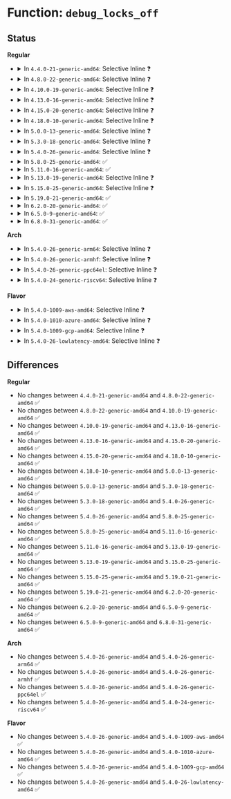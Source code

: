# Function: <code>debug_locks_off</code>

## Status
<b>Regular</b>
<ul>
<li>
<details>
<summary>In <code>4.4.0-21-generic-amd64</code>: Selective Inline ❓</summary>

```c
int debug_locks_off()
```

```json
{
  "name": "debug_locks_off",
  "collision_type": "Unique Global",
  "inline_type": "Selective",
  "funcs": [
    {
      "addr": 18446744071583008688,
      "name": "debug_locks_off",
      "external": true,
      "loc": "lib/debug_locks.c:38",
      "file": "lib/debug_locks.c",
      "inline": "not declared, inlined",
      "caller_inline": [],
      "caller_func": [
        "kernel/panic.c:panic",
        "kernel/panic.c:oops_enter",
        "kernel/printk/printk.c:vprintk_emit"
      ]
    }
  ],
  "symbols": [
    {
      "addr": 18446744071583008688,
      "name": "debug_locks_off",
      "section": ".text",
      "bind": "STB_GLOBAL",
      "size": 55
    }
  ]
}
```
</details>
</li>
<li>
<details>
<summary>In <code>4.8.0-22-generic-amd64</code>: Selective Inline ❓</summary>

```c
int debug_locks_off()
```

```json
{
  "name": "debug_locks_off",
  "collision_type": "Unique Global",
  "inline_type": "Selective",
  "funcs": [
    {
      "addr": 18446744071583299136,
      "name": "debug_locks_off",
      "external": true,
      "loc": "lib/debug_locks.c:38",
      "file": "lib/debug_locks.c",
      "inline": "not declared, inlined",
      "caller_inline": [],
      "caller_func": [
        "kernel/panic.c:oops_enter",
        "kernel/panic.c:panic",
        "kernel/printk/printk.c:vprintk_emit",
        "kernel/printk/nmi.c:printk_nmi_flush_on_panic"
      ]
    }
  ],
  "symbols": [
    {
      "addr": 18446744071583299136,
      "name": "debug_locks_off",
      "section": ".text",
      "bind": "STB_GLOBAL",
      "size": 55
    }
  ]
}
```
</details>
</li>
<li>
<details>
<summary>In <code>4.10.0-19-generic-amd64</code>: Selective Inline ❓</summary>

```c
int debug_locks_off()
```

```json
{
  "name": "debug_locks_off",
  "collision_type": "Unique Global",
  "inline_type": "Selective",
  "funcs": [
    {
      "addr": 18446744071583418176,
      "name": "debug_locks_off",
      "external": true,
      "loc": "lib/debug_locks.c:38",
      "file": "lib/debug_locks.c",
      "inline": "not declared, inlined",
      "caller_inline": [],
      "caller_func": [
        "kernel/panic.c:oops_enter",
        "kernel/panic.c:panic",
        "kernel/printk/printk.c:vprintk_emit",
        "kernel/printk/nmi.c:printk_nmi_flush_on_panic"
      ]
    }
  ],
  "symbols": [
    {
      "addr": 18446744071583418176,
      "name": "debug_locks_off",
      "section": ".text",
      "bind": "STB_GLOBAL",
      "size": 55
    }
  ]
}
```
</details>
</li>
<li>
<details>
<summary>In <code>4.13.0-16-generic-amd64</code>: Selective Inline ❓</summary>

```c
int debug_locks_off()
```

```json
{
  "name": "debug_locks_off",
  "collision_type": "Unique Global",
  "inline_type": "Selective",
  "funcs": [
    {
      "addr": 18446744071583439216,
      "name": "debug_locks_off",
      "external": true,
      "loc": "lib/debug_locks.c:38",
      "file": "lib/debug_locks.c",
      "inline": "not declared, inlined",
      "caller_inline": [],
      "caller_func": [
        "kernel/panic.c:oops_enter",
        "kernel/panic.c:panic",
        "kernel/printk/printk_safe.c:printk_safe_flush_on_panic"
      ]
    }
  ],
  "symbols": [
    {
      "addr": 18446744071583439216,
      "name": "debug_locks_off",
      "section": ".text",
      "bind": "STB_GLOBAL",
      "size": 55
    }
  ]
}
```
</details>
</li>
<li>
<details>
<summary>In <code>4.15.0-20-generic-amd64</code>: Selective Inline ❓</summary>

```c
int debug_locks_off()
```

```json
{
  "name": "debug_locks_off",
  "collision_type": "Unique Global",
  "inline_type": "Selective",
  "funcs": [
    {
      "addr": 18446744071583619184,
      "name": "debug_locks_off",
      "external": true,
      "loc": "lib/debug_locks.c:38",
      "file": "lib/debug_locks.c",
      "inline": "not declared, inlined",
      "caller_inline": [],
      "caller_func": [
        "kernel/panic.c:oops_enter",
        "kernel/panic.c:panic",
        "kernel/printk/printk_safe.c:printk_safe_flush_on_panic"
      ]
    }
  ],
  "symbols": [
    {
      "addr": 18446744071583619184,
      "name": "debug_locks_off",
      "section": ".text",
      "bind": "STB_GLOBAL",
      "size": 55
    }
  ]
}
```
</details>
</li>
<li>
<details>
<summary>In <code>4.18.0-10-generic-amd64</code>: Selective Inline ❓</summary>

```c
int debug_locks_off()
```

```json
{
  "name": "debug_locks_off",
  "collision_type": "Unique Global",
  "inline_type": "Selective",
  "funcs": [
    {
      "addr": 18446744071583835632,
      "name": "debug_locks_off",
      "external": true,
      "loc": "lib/debug_locks.c:38",
      "file": "lib/debug_locks.c",
      "inline": "not declared, inlined",
      "caller_inline": [],
      "caller_func": [
        "kernel/panic.c:oops_enter",
        "kernel/panic.c:panic",
        "kernel/printk/printk_safe.c:printk_safe_flush_on_panic"
      ]
    }
  ],
  "symbols": [
    {
      "addr": 18446744071583835632,
      "name": "debug_locks_off",
      "section": ".text",
      "bind": "STB_GLOBAL",
      "size": 57
    }
  ]
}
```
</details>
</li>
<li>
<details>
<summary>In <code>5.0.0-13-generic-amd64</code>: Selective Inline ❓</summary>

```c
int debug_locks_off()
```

```json
{
  "name": "debug_locks_off",
  "collision_type": "Unique Global",
  "inline_type": "Selective",
  "funcs": [
    {
      "addr": 18446744071583919248,
      "name": "debug_locks_off",
      "external": true,
      "loc": "lib/debug_locks.c:38",
      "file": "lib/debug_locks.c",
      "inline": "not declared, inlined",
      "caller_inline": [],
      "caller_func": [
        "kernel/panic.c:oops_enter",
        "kernel/panic.c:panic",
        "kernel/printk/printk_safe.c:printk_safe_flush_on_panic"
      ]
    }
  ],
  "symbols": [
    {
      "addr": 18446744071583919248,
      "name": "debug_locks_off",
      "section": ".text",
      "bind": "STB_GLOBAL",
      "size": 70
    }
  ]
}
```
</details>
</li>
<li>
<details>
<summary>In <code>5.3.0-18-generic-amd64</code>: Selective Inline ❓</summary>

```c
int debug_locks_off()
```

```json
{
  "name": "debug_locks_off",
  "collision_type": "Unique Global",
  "inline_type": "Selective",
  "funcs": [
    {
      "addr": 18446744071584099024,
      "name": "debug_locks_off",
      "external": true,
      "loc": "lib/debug_locks.c:39",
      "file": "lib/debug_locks.c",
      "inline": "not declared, inlined",
      "caller_inline": [],
      "caller_func": [
        "kernel/panic.c:oops_enter",
        "kernel/panic.c:panic",
        "kernel/printk/printk_safe.c:printk_safe_flush_on_panic"
      ]
    }
  ],
  "symbols": [
    {
      "addr": 18446744071584099024,
      "name": "debug_locks_off",
      "section": ".text",
      "bind": "STB_GLOBAL",
      "size": 61
    }
  ]
}
```
</details>
</li>
<li>
<details>
<summary>In <code>5.4.0-26-generic-amd64</code>: Selective Inline ❓</summary>

```c
int debug_locks_off()
```

```json
{
  "name": "debug_locks_off",
  "collision_type": "Unique Global",
  "inline_type": "Selective",
  "funcs": [
    {
      "addr": 18446744071584221808,
      "name": "debug_locks_off",
      "external": true,
      "loc": "lib/debug_locks.c:39",
      "file": "lib/debug_locks.c",
      "inline": "not declared, inlined",
      "caller_inline": [],
      "caller_func": [
        "kernel/panic.c:oops_enter",
        "kernel/panic.c:panic",
        "kernel/printk/printk_safe.c:printk_safe_flush_on_panic"
      ]
    }
  ],
  "symbols": [
    {
      "addr": 18446744071584221808,
      "name": "debug_locks_off",
      "section": ".text",
      "bind": "STB_GLOBAL",
      "size": 61
    }
  ]
}
```
</details>
</li>
<li>
<details>
<summary>In <code>5.8.0-25-generic-amd64</code>: ✅</summary>

```c
int debug_locks_off()
```

```json
{
  "name": "debug_locks_off",
  "collision_type": "Unique Global",
  "inline_type": "No",
  "funcs": [
    {
      "addr": 18446744071591164608,
      "name": "debug_locks_off",
      "external": true,
      "loc": "lib/debug_locks.c:39",
      "file": "lib/debug_locks.c",
      "inline": "seen, unknown",
      "caller_inline": [],
      "caller_func": [
        "kernel/panic.c:oops_enter",
        "kernel/panic.c:panic",
        "kernel/printk/printk_safe.c:printk_safe_flush_on_panic"
      ]
    }
  ],
  "symbols": [
    {
      "addr": 18446744071591164608,
      "name": "debug_locks_off",
      "section": ".text",
      "bind": "STB_GLOBAL",
      "size": 61
    }
  ]
}
```
</details>
</li>
<li>
<details>
<summary>In <code>5.11.0-16-generic-amd64</code>: ✅</summary>

```c
int debug_locks_off()
```

```json
{
  "name": "debug_locks_off",
  "collision_type": "Unique Global",
  "inline_type": "No",
  "funcs": [
    {
      "addr": 18446744071591660160,
      "name": "debug_locks_off",
      "external": true,
      "loc": "lib/debug_locks.c:39",
      "file": "lib/debug_locks.c",
      "inline": "seen, unknown",
      "caller_inline": [],
      "caller_func": [
        "kernel/panic.c:oops_enter",
        "kernel/panic.c:panic",
        "kernel/printk/printk_safe.c:printk_safe_flush_on_panic",
        "kernel/printk/printk_safe.c:printk_safe_flush_on_panic"
      ]
    }
  ],
  "symbols": [
    {
      "addr": 18446744071591660160,
      "name": "debug_locks_off",
      "section": ".text",
      "bind": "STB_GLOBAL",
      "size": 61
    }
  ]
}
```
</details>
</li>
<li>
<details>
<summary>In <code>5.13.0-19-generic-amd64</code>: Selective Inline ❓</summary>

```c
int debug_locks_off()
```

```json
{
  "name": "debug_locks_off",
  "collision_type": "Unique Global",
  "inline_type": "Selective",
  "funcs": [
    {
      "addr": 18446744071584774368,
      "name": "debug_locks_off",
      "external": true,
      "loc": "lib/debug_locks.c:39",
      "file": "lib/debug_locks.c",
      "inline": "not declared, inlined",
      "caller_inline": [],
      "caller_func": [
        "kernel/panic.c:oops_enter",
        "kernel/panic.c:panic",
        "kernel/printk/printk_safe.c:printk_safe_flush_on_panic"
      ]
    }
  ],
  "symbols": [
    {
      "addr": 18446744071584774368,
      "name": "debug_locks_off",
      "section": ".text",
      "bind": "STB_GLOBAL",
      "size": 61
    }
  ]
}
```
</details>
</li>
<li>
<details>
<summary>In <code>5.15.0-25-generic-amd64</code>: Selective Inline ❓</summary>

```c
int debug_locks_off()
```

```json
{
  "name": "debug_locks_off",
  "collision_type": "Unique Global",
  "inline_type": "Selective",
  "funcs": [
    {
      "addr": 18446744071585204256,
      "name": "debug_locks_off",
      "external": true,
      "loc": "lib/debug_locks.c:39",
      "file": "lib/debug_locks.c",
      "inline": "not declared, inlined",
      "caller_inline": [],
      "caller_func": [
        "kernel/panic.c:oops_enter",
        "kernel/panic.c:panic"
      ]
    }
  ],
  "symbols": [
    {
      "addr": 18446744071585204256,
      "name": "debug_locks_off",
      "section": ".text",
      "bind": "STB_GLOBAL",
      "size": 51
    }
  ]
}
```
</details>
</li>
<li>
<details>
<summary>In <code>5.19.0-21-generic-amd64</code>: ✅</summary>

```c
int debug_locks_off()
```

```json
{
  "name": "debug_locks_off",
  "collision_type": "Unique Global",
  "inline_type": "No",
  "funcs": [
    {
      "addr": 18446744071586041104,
      "name": "debug_locks_off",
      "external": true,
      "loc": "lib/debug_locks.c:39",
      "file": "lib/debug_locks.c",
      "inline": "seen, unknown",
      "caller_inline": [],
      "caller_func": [
        "arch/x86/kernel/ldt.c:switch_ldt",
        "arch/x86/kernel/process.c:native_tss_update_io_bitmap",
        "kernel/panic.c:oops_enter",
        "kernel/panic.c:panic"
      ]
    }
  ],
  "symbols": [
    {
      "addr": 18446744071586041104,
      "name": "debug_locks_off",
      "section": ".text",
      "bind": "STB_GLOBAL",
      "size": 63
    }
  ]
}
```
</details>
</li>
<li>
<details>
<summary>In <code>6.2.0-20-generic-amd64</code>: ✅</summary>

```c
int debug_locks_off()
```

```json
{
  "name": "debug_locks_off",
  "collision_type": "Unique Global",
  "inline_type": "No",
  "funcs": [
    {
      "addr": 18446744071587023632,
      "name": "debug_locks_off",
      "external": true,
      "loc": "lib/debug_locks.c:39",
      "file": "lib/debug_locks.c",
      "inline": "seen, unknown",
      "caller_inline": [],
      "caller_func": [
        "arch/x86/kernel/ldt.c:switch_ldt",
        "arch/x86/kernel/process.c:native_tss_update_io_bitmap",
        "kernel/panic.c:oops_enter",
        "kernel/panic.c:panic"
      ]
    }
  ],
  "symbols": [
    {
      "addr": 18446744071587023632,
      "name": "debug_locks_off",
      "section": ".text",
      "bind": "STB_GLOBAL",
      "size": 63
    }
  ]
}
```
</details>
</li>
<li>
<details>
<summary>In <code>6.5.0-9-generic-amd64</code>: ✅</summary>

```c
int debug_locks_off()
```

```json
{
  "name": "debug_locks_off",
  "collision_type": "Unique Global",
  "inline_type": "No",
  "funcs": [
    {
      "addr": 18446744071587278624,
      "name": "debug_locks_off",
      "external": true,
      "loc": "lib/debug_locks.c:39",
      "file": "lib/debug_locks.c",
      "inline": "seen, unknown",
      "caller_inline": [],
      "caller_func": [
        "arch/x86/kernel/ldt.c:switch_ldt",
        "arch/x86/kernel/process.c:native_tss_update_io_bitmap",
        "kernel/panic.c:oops_enter",
        "kernel/panic.c:panic"
      ]
    }
  ],
  "symbols": [
    {
      "addr": 18446744071587278624,
      "name": "debug_locks_off",
      "section": ".text",
      "bind": "STB_GLOBAL",
      "size": 63
    }
  ]
}
```
</details>
</li>
<li>
<details>
<summary>In <code>6.8.0-31-generic-amd64</code>: ✅</summary>

```c
int debug_locks_off()
```

```json
{
  "name": "debug_locks_off",
  "collision_type": "Unique Global",
  "inline_type": "No",
  "funcs": [
    {
      "addr": 18446744071587567360,
      "name": "debug_locks_off",
      "external": true,
      "loc": "lib/debug_locks.c:39",
      "file": "lib/debug_locks.c",
      "inline": "seen, unknown",
      "caller_inline": [],
      "caller_func": [
        "arch/x86/kernel/ldt.c:switch_ldt",
        "arch/x86/kernel/process.c:native_tss_update_io_bitmap",
        "kernel/panic.c:oops_enter",
        "kernel/panic.c:panic",
        "kernel/debug/debug_core.c:kgdb_panic"
      ]
    }
  ],
  "symbols": [
    {
      "addr": 18446744071587567360,
      "name": "debug_locks_off",
      "section": ".text",
      "bind": "STB_GLOBAL",
      "size": 63
    }
  ]
}
```
</details>
</li>
</ul>
<b>Arch</b>
<ul>
<li>
<details>
<summary>In <code>5.4.0-26-generic-arm64</code>: Selective Inline ❓</summary>

```c
int debug_locks_off()
```

```json
{
  "name": "debug_locks_off",
  "collision_type": "Unique Global",
  "inline_type": "Selective",
  "funcs": [
    {
      "addr": 18446603336496095152,
      "name": "debug_locks_off",
      "external": true,
      "loc": "lib/debug_locks.c:39",
      "file": "lib/debug_locks.c",
      "inline": "not declared, inlined",
      "caller_inline": [],
      "caller_func": [
        "kernel/panic.c:oops_enter",
        "kernel/panic.c:panic",
        "kernel/printk/printk_safe.c:printk_safe_flush_on_panic"
      ]
    }
  ],
  "symbols": [
    {
      "addr": 18446603336496095152,
      "name": "debug_locks_off",
      "section": ".text",
      "bind": "STB_GLOBAL",
      "size": 92
    }
  ]
}
```
</details>
</li>
<li>
<details>
<summary>In <code>5.4.0-26-generic-armhf</code>: Selective Inline ❓</summary>

```c
int debug_locks_off()
```

```json
{
  "name": "debug_locks_off",
  "collision_type": "Unique Global",
  "inline_type": "Selective",
  "funcs": [
    {
      "addr": 3229422188,
      "name": "debug_locks_off",
      "external": true,
      "loc": "lib/debug_locks.c:39",
      "file": "lib/debug_locks.c",
      "inline": "not declared, inlined",
      "caller_inline": [],
      "caller_func": [
        "kernel/panic.c:oops_enter",
        "kernel/panic.c:panic",
        "kernel/printk/printk_safe.c:printk_safe_flush_on_panic"
      ]
    }
  ],
  "symbols": [
    {
      "addr": 3229422188,
      "name": "debug_locks_off",
      "section": ".text",
      "bind": "STB_GLOBAL",
      "size": 128
    }
  ]
}
```
</details>
</li>
<li>
<details>
<summary>In <code>5.4.0-26-generic-ppc64el</code>: Selective Inline ❓</summary>

```c
int debug_locks_off()
```

```json
{
  "name": "debug_locks_off",
  "collision_type": "Unique Global",
  "inline_type": "Selective",
  "funcs": [
    {
      "addr": 13835058055290338736,
      "name": "debug_locks_off",
      "external": true,
      "loc": "lib/debug_locks.c:39",
      "file": "lib/debug_locks.c",
      "inline": "not declared, inlined",
      "caller_inline": [],
      "caller_func": [
        "arch/powerpc/kernel/traps.c:panic_flush_kmsg_end",
        "kernel/panic.c:oops_enter",
        "kernel/panic.c:panic",
        "kernel/printk/printk_safe.c:printk_safe_flush_on_panic"
      ]
    }
  ],
  "symbols": [
    {
      "addr": 13835058055290338736,
      "name": "debug_locks_off",
      "section": ".text",
      "bind": "STB_GLOBAL",
      "size": 132
    }
  ]
}
```
</details>
</li>
<li>
<details>
<summary>In <code>5.4.0-24-generic-riscv64</code>: Selective Inline ❓</summary>

```c
int debug_locks_off()
```

```json
{
  "name": "debug_locks_off",
  "collision_type": "Unique Global",
  "inline_type": "Selective",
  "funcs": [
    {
      "addr": 18446743936275163752,
      "name": "debug_locks_off",
      "external": true,
      "loc": "lib/debug_locks.c:39",
      "file": "lib/debug_locks.c",
      "inline": "not declared, inlined",
      "caller_inline": [],
      "caller_func": [
        "kernel/panic.c:oops_enter",
        "kernel/panic.c:panic",
        "kernel/printk/printk_safe.c:printk_safe_flush_on_panic"
      ]
    }
  ],
  "symbols": [
    {
      "addr": 18446743936275163752,
      "name": "debug_locks_off",
      "section": ".text",
      "bind": "STB_GLOBAL",
      "size": 66
    }
  ]
}
```
</details>
</li>
</ul>
<b>Flavor</b>
<ul>
<li>
<details>
<summary>In <code>5.4.0-1009-aws-amd64</code>: Selective Inline ❓</summary>

```c
int debug_locks_off()
```

```json
{
  "name": "debug_locks_off",
  "collision_type": "Unique Global",
  "inline_type": "Selective",
  "funcs": [
    {
      "addr": 18446744071584190544,
      "name": "debug_locks_off",
      "external": true,
      "loc": "lib/debug_locks.c:39",
      "file": "lib/debug_locks.c",
      "inline": "not declared, inlined",
      "caller_inline": [],
      "caller_func": [
        "kernel/panic.c:oops_enter",
        "kernel/panic.c:panic",
        "kernel/printk/printk_safe.c:printk_safe_flush_on_panic"
      ]
    }
  ],
  "symbols": [
    {
      "addr": 18446744071584190544,
      "name": "debug_locks_off",
      "section": ".text",
      "bind": "STB_GLOBAL",
      "size": 61
    }
  ]
}
```
</details>
</li>
<li>
<details>
<summary>In <code>5.4.0-1010-azure-amd64</code>: Selective Inline ❓</summary>

```c
int debug_locks_off()
```

```json
{
  "name": "debug_locks_off",
  "collision_type": "Unique Global",
  "inline_type": "Selective",
  "funcs": [
    {
      "addr": 18446744071584125776,
      "name": "debug_locks_off",
      "external": true,
      "loc": "lib/debug_locks.c:39",
      "file": "lib/debug_locks.c",
      "inline": "not declared, inlined",
      "caller_inline": [],
      "caller_func": [
        "kernel/panic.c:oops_enter",
        "kernel/panic.c:panic",
        "kernel/printk/printk_safe.c:printk_safe_flush_on_panic"
      ]
    }
  ],
  "symbols": [
    {
      "addr": 18446744071584125776,
      "name": "debug_locks_off",
      "section": ".text",
      "bind": "STB_GLOBAL",
      "size": 61
    }
  ]
}
```
</details>
</li>
<li>
<details>
<summary>In <code>5.4.0-1009-gcp-amd64</code>: Selective Inline ❓</summary>

```c
int debug_locks_off()
```

```json
{
  "name": "debug_locks_off",
  "collision_type": "Unique Global",
  "inline_type": "Selective",
  "funcs": [
    {
      "addr": 18446744071584174304,
      "name": "debug_locks_off",
      "external": true,
      "loc": "lib/debug_locks.c:39",
      "file": "lib/debug_locks.c",
      "inline": "not declared, inlined",
      "caller_inline": [],
      "caller_func": [
        "kernel/panic.c:oops_enter",
        "kernel/panic.c:panic",
        "kernel/printk/printk_safe.c:printk_safe_flush_on_panic"
      ]
    }
  ],
  "symbols": [
    {
      "addr": 18446744071584174304,
      "name": "debug_locks_off",
      "section": ".text",
      "bind": "STB_GLOBAL",
      "size": 61
    }
  ]
}
```
</details>
</li>
<li>
<details>
<summary>In <code>5.4.0-26-lowlatency-amd64</code>: Selective Inline ❓</summary>

```c
int debug_locks_off()
```

```json
{
  "name": "debug_locks_off",
  "collision_type": "Unique Global",
  "inline_type": "Selective",
  "funcs": [
    {
      "addr": 18446744071584278608,
      "name": "debug_locks_off",
      "external": true,
      "loc": "lib/debug_locks.c:39",
      "file": "lib/debug_locks.c",
      "inline": "not declared, inlined",
      "caller_inline": [],
      "caller_func": [
        "arch/x86/kernel/ioport.c:ksys_ioperm",
        "arch/x86/kernel/process.c:__switch_to_xtra",
        "arch/x86/mm/tlb.c:switch_mm_irqs_off",
        "kernel/panic.c:oops_enter",
        "kernel/panic.c:panic",
        "kernel/printk/printk_safe.c:printk_safe_flush_on_panic"
      ]
    }
  ],
  "symbols": [
    {
      "addr": 18446744071584278608,
      "name": "debug_locks_off",
      "section": ".text",
      "bind": "STB_GLOBAL",
      "size": 61
    }
  ]
}
```
</details>
</li>
</ul>

## Differences
<b>Regular</b>
<ul>
<li>
No changes between <code>4.4.0-21-generic-amd64</code> and <code>4.8.0-22-generic-amd64</code> ✅
</li>
<li>
No changes between <code>4.8.0-22-generic-amd64</code> and <code>4.10.0-19-generic-amd64</code> ✅
</li>
<li>
No changes between <code>4.10.0-19-generic-amd64</code> and <code>4.13.0-16-generic-amd64</code> ✅
</li>
<li>
No changes between <code>4.13.0-16-generic-amd64</code> and <code>4.15.0-20-generic-amd64</code> ✅
</li>
<li>
No changes between <code>4.15.0-20-generic-amd64</code> and <code>4.18.0-10-generic-amd64</code> ✅
</li>
<li>
No changes between <code>4.18.0-10-generic-amd64</code> and <code>5.0.0-13-generic-amd64</code> ✅
</li>
<li>
No changes between <code>5.0.0-13-generic-amd64</code> and <code>5.3.0-18-generic-amd64</code> ✅
</li>
<li>
No changes between <code>5.3.0-18-generic-amd64</code> and <code>5.4.0-26-generic-amd64</code> ✅
</li>
<li>
No changes between <code>5.4.0-26-generic-amd64</code> and <code>5.8.0-25-generic-amd64</code> ✅
</li>
<li>
No changes between <code>5.8.0-25-generic-amd64</code> and <code>5.11.0-16-generic-amd64</code> ✅
</li>
<li>
No changes between <code>5.11.0-16-generic-amd64</code> and <code>5.13.0-19-generic-amd64</code> ✅
</li>
<li>
No changes between <code>5.13.0-19-generic-amd64</code> and <code>5.15.0-25-generic-amd64</code> ✅
</li>
<li>
No changes between <code>5.15.0-25-generic-amd64</code> and <code>5.19.0-21-generic-amd64</code> ✅
</li>
<li>
No changes between <code>5.19.0-21-generic-amd64</code> and <code>6.2.0-20-generic-amd64</code> ✅
</li>
<li>
No changes between <code>6.2.0-20-generic-amd64</code> and <code>6.5.0-9-generic-amd64</code> ✅
</li>
<li>
No changes between <code>6.5.0-9-generic-amd64</code> and <code>6.8.0-31-generic-amd64</code> ✅
</li>
</ul>
<b>Arch</b>
<ul>
<li>
No changes between <code>5.4.0-26-generic-amd64</code> and <code>5.4.0-26-generic-arm64</code> ✅
</li>
<li>
No changes between <code>5.4.0-26-generic-amd64</code> and <code>5.4.0-26-generic-armhf</code> ✅
</li>
<li>
No changes between <code>5.4.0-26-generic-amd64</code> and <code>5.4.0-26-generic-ppc64el</code> ✅
</li>
<li>
No changes between <code>5.4.0-26-generic-amd64</code> and <code>5.4.0-24-generic-riscv64</code> ✅
</li>
</ul>
<b>Flavor</b>
<ul>
<li>
No changes between <code>5.4.0-26-generic-amd64</code> and <code>5.4.0-1009-aws-amd64</code> ✅
</li>
<li>
No changes between <code>5.4.0-26-generic-amd64</code> and <code>5.4.0-1010-azure-amd64</code> ✅
</li>
<li>
No changes between <code>5.4.0-26-generic-amd64</code> and <code>5.4.0-1009-gcp-amd64</code> ✅
</li>
<li>
No changes between <code>5.4.0-26-generic-amd64</code> and <code>5.4.0-26-lowlatency-amd64</code> ✅
</li>
</ul>
